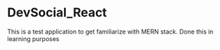 # DevSocial_React
This is a test application to get familiarize with MERN stack. Done this in learning purposes
